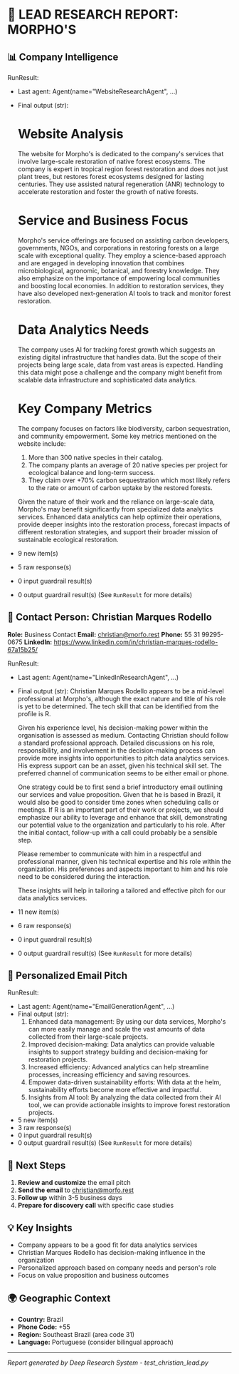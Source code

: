 
# 🎯 LEAD RESEARCH REPORT: MORPHO'S

## 📊 Company Intelligence
RunResult:
- Last agent: Agent(name="WebsiteResearchAgent", ...)
- Final output (str):
    # Website Analysis
    
    The website for Morpho's is dedicated to the company's services that involve large-scale restoration of native forest ecosystems. The company is expert in tropical region forest restoration and does not just plant trees, but restores forest ecosystems designed for lasting centuries. They use assisted natural regeneration (ANR) technology to accelerate restoration and foster the growth of native forests.
    
    # Service and Business Focus
    
    Morpho's service offerings are focused on assisting carbon developers, governments, NGOs, and corporations in restoring forests on a large scale with exceptional quality. They employ a science-based approach and are engaged in developing innovation that combines microbiological, agronomic, botanical, and forestry knowledge. They also emphasize on the importance of empowering local communities and boosting local economies. In addition to restoration services, they have also developed next-generation AI tools to track and monitor forest restoration.
    
    # Data Analytics Needs
    
    The company uses AI for tracking forest growth which suggests an existing digital infrastructure that handles data. But the scope of their projects being large scale, data from vast areas is expected. Handling this data might pose a challenge and the company might benefit from scalable data infrastructure and sophisticated data analytics.
    
    # Key Company Metrics
    
    The company focuses on factors like biodiversity, carbon sequestration, and community empowerment. Some key metrics mentioned on the website include:
    
    1. More than 300 native species in their catalog.
    2. The company plants an average of 20 native species per project for ecological balance and long-term success.
    3. They claim over +70% carbon sequestration which most likely refers to the rate or amount of carbon uptake by the restored forests.
    
    Given the nature of their work and the reliance on large-scale data, Morpho's may benefit significantly from specialized data analytics services. Enhanced data analytics can help optimize their operations, provide deeper insights into the restoration process, forecast impacts of different restoration strategies, and support their broader mission of sustainable ecological restoration.
- 9 new item(s)
- 5 raw response(s)
- 0 input guardrail result(s)
- 0 output guardrail result(s)
(See `RunResult` for more details)

## 👤 Contact Person: Christian Marques Rodello
**Role:** Business Contact
**Email:** christian@morfo.rest
**Phone:** 55 31 99295-0675
**LinkedIn:** https://www.linkedin.com/in/christian-marques-rodello-67a15b25/

RunResult:
- Last agent: Agent(name="LinkedInResearchAgent", ...)
- Final output (str):
    Christian Marques Rodello appears to be a mid-level professional at Morpho's, although the exact nature and title of his role is yet to be determined. The tech skill that can be identified from the profile is R. 
    
    Given his experience level, his decision-making power within the organisation is assessed as medium. Contacting Christian should follow a standard professional approach. Detailed discussions on his role, responsibility, and involvement in the decision-making process can provide more insights into opportunities to pitch data analytics services. His express support can be an asset, given his technical skill set. The preferred channel of communication seems to be either email or phone.
    
    One strategy could be to first send a brief introductory email outlining our services and value proposition. Given that he is based in Brazil, it would also be good to consider time zones when scheduling calls or meetings. If R is an important part of their work or projects, we should emphasize our ability to leverage and enhance that skill, demonstrating our potential value to the organization and particularly to his role. After the initial contact, follow-up with a call could probably be a sensible step. 
    
    Please remember to communicate with him in a respectful and professional manner, given his technical expertise and his role within the organization. His preferences and aspects important to him and his role need to be considered during the interaction. 
    
    These insights will help in tailoring a tailored and effective pitch for our data analytics services.
- 11 new item(s)
- 6 raw response(s)
- 0 input guardrail result(s)
- 0 output guardrail result(s)
(See `RunResult` for more details)

## 📧 Personalized Email Pitch
RunResult:
- Last agent: Agent(name="EmailGenerationAgent", ...)
- Final output (str):
    1. Enhanced data management: By using our data services, Morpho's can more easily manage and scale the vast amounts of data collected from their large-scale projects.
    2. Improved decision-making: Data analytics can provide valuable insights to support strategy building and decision-making for restoration projects.
    3. Increased efficiency: Advanced analytics can help streamline processes, increasing efficiency and saving resources.
    4. Empower data-driven sustainability efforts: With data at the helm, sustainability efforts become more effective and impactful.
    5. Insights from AI tool: By analyzing the data collected from their AI tool, we can provide actionable insights to improve forest restoration projects.
- 5 new item(s)
- 3 raw response(s)
- 0 input guardrail result(s)
- 0 output guardrail result(s)
(See `RunResult` for more details)

## 🚀 Next Steps
1. **Review and customize** the email pitch
2. **Send the email** to christian@morfo.rest
3. **Follow up** within 3-5 business days
4. **Prepare for discovery call** with specific case studies

## 💡 Key Insights
- Company appears to be a good fit for data analytics services
- Christian Marques Rodello has decision-making influence in the organization
- Personalized approach based on company needs and person's role
- Focus on value proposition and business outcomes

## 🌍 Geographic Context
- **Country:** Brazil
- **Phone Code:** +55
- **Region:** Southeast Brazil (area code 31)
- **Language:** Portuguese (consider bilingual approach)

---
*Report generated by Deep Research System - test_christian_lead.py*
